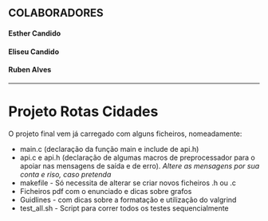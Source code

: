 ## COLABORADORES
#### Esther Candido
#### Eliseu Candido
#### Ruben Alves
<hr/>

# Projeto Rotas Cidades
O projeto final vem já carregado com alguns ficheiros, nomeadamente:
- main.c (declaração da função main e include de api.h)
- api.c e api.h (declaração de algumas macros de preprocessador para o apoiar nas mensagens de saída e de erro).
*Altere as mensagens por sua conta e riso, caso pretenda*
- makefile - Só necessita de alterar se criar novos ficheiros .h ou .c
- Ficheiros pdf com o enunciado e dicas sobre grafos
- Guidlines - com dicas sobre a formatação e utilização do valgrind
- test_all.sh - Script para correr todos os testes sequencialmente
